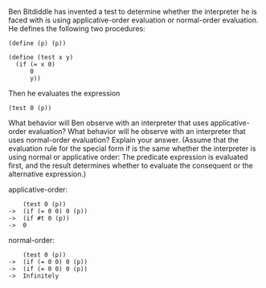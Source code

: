 Ben Bitdiddle has invented a test to determine whether the interpreter he is faced with is using applicative-order evaluation or normal-order evaluation. He defines the following two procedures:

```
(define (p) (p))

(define (test x y)
  (if (= x 0)
      0
      y))
```

Then he evaluates the expression

```
(test 0 (p))
```

What behavior will Ben observe with an interpreter that uses applicative-order evaluation? What behavior will he observe with an interpreter that uses normal-order evaluation? Explain your answer. (Assume that the evaluation rule for the special form if is the same whether the interpreter is using normal or applicative order: The predicate expression is evaluated first, and the result determines whether to evaluate the consequent or the alternative expression.)


applicative-order:

```
    (test 0 (p))
->  (if (= 0 0) 0 (p))
->  (if #t 0 (p))
->  0
```

normal-order:

```
    (test 0 (p))
->  (if (= 0 0) 0 (p))
->  (if (= 0 0) 0 (p))
->  Infinitely
```
